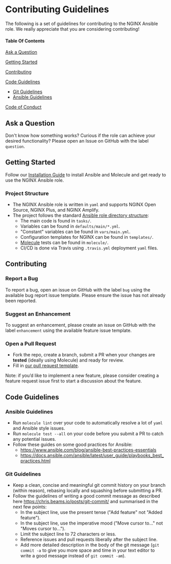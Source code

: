 # Contributing Guidelines

The following is a set of guidelines for contributing to the NGINX Ansible role. We really appreciate that you are considering contributing!

#### Table Of Contents

[Ask a Question](#ask-a-question)

[Getting Started](#getting-started)

[Contributing](#contributing)

[Code Guidelines](#code-guidelines)
*   [Git Guidelines](#git-guidelines)
*   [Ansible Guidelines](#ansible-guidelines)

[Code of Conduct](https://github.com/nginxinc/ansible-role-nginx/blob/main/CODE_OF_CONDUCT.md)

## Ask a Question

Don't know how something works? Curious if the role can achieve your desired functionality? Please open an Issue on GitHub with the label `question`.

## Getting Started

Follow our [Installation Guide](https://github.com/nginxinc/ansible-role-nginx/blob/main/README.md#Installation) to install Ansible and Molecule and get ready to use the NGINX Ansible role.

### Project Structure

*   The NGINX Ansible role is written in `yaml` and supports NGINX Open Source, NGINX Plus, and NGINX Amplify.
*   The project follows the standard [Ansible role directory structure](https://docs.ansible.com/ansible/latest/user_guide/playbooks_reuse_roles.html):
    *   The main code is found in `tasks/`.
    *   Variables can be found in `defaults/main/*.yml`.
    *   "Constant" variables can be found in `vars/main.yml`.
    *   Configuration templates for NGINX can be found in `templates/`.
    *   [Molecule](https://molecule.readthedocs.io/) tests can be found in `molecule/`.
    *   CI/CD is done via Travis using `.travis.yml` deployment `yaml` files.

## Contributing

### Report a Bug

To report a bug, open an issue on GitHub with the label `bug` using the available bug report issue template. Please ensure the issue has not already been reported.

### Suggest an Enhancement

To suggest an enhancement, please create an issue on GitHub with the label `enhancement` using the available feature issue template.

### Open a Pull Request

*   Fork the repo, create a branch, submit a PR when your changes are **tested** (ideally using Molecule) and ready for review.
*   Fill in [our pull request template](https://github.com/nginxinc/ansible-role-nginx/blob/main/.github/PULL_REQUEST_TEMPLATE.md).

Note: if you’d like to implement a new feature, please consider creating a feature request issue first to start a discussion about the feature.

## Code Guidelines

### Ansible Guidelines

*   Run `molecule lint` over your code to automatically resolve a lot of `yaml` and Ansible style issues.
*   Run `molecule test --all` on your code before you submit a PR to catch any potential issues.
*   Follow these guides on some good practices for Ansible:
    *   <https://www.ansible.com/blog/ansible-best-practices-essentials>
    *   <https://docs.ansible.com/ansible/latest/user_guide/playbooks_best_practices.html>

### Git Guidelines

*   Keep a clean, concise and meaningful git commit history on your branch (within reason), rebasing locally and squashing before submitting a PR.
*   Follow the guidelines of writing a good commit message as described here <https://chris.beams.io/posts/git-commit/> and summarised in the next few points:
    *   In the subject line, use the present tense ("Add feature" not "Added feature").
    *   In the subject line, use the imperative mood ("Move cursor to..." not "Moves cursor to...").
    *   Limit the subject line to 72 characters or less.
    *   Reference issues and pull requests liberally after the subject line.
    *   Add more detailed description in the body of the git message (`git commit -a` to give you more space and time in your text editor to write a good message instead of `git commit -am`).
